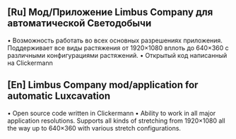 ## [Ru] Мод/Приложение Limbus Company для автоматической Светодобычи
• Возможность работать во всех основных разрешениях приложения. Поддерживает все виды растяжения от 1920×1080 вплоть до 640×360 с различными конфигурациями растяжений.
• Открытый код написанный на Clickermann



## [En] Limbus Company mod/application for automatic Luxcavation
• Open source code written in Clickermann
• Ability to work in all major application resolutions. Supports all kinds of stretching from 1920×1080 all the way up to 640×360 with various stretch configurations.
